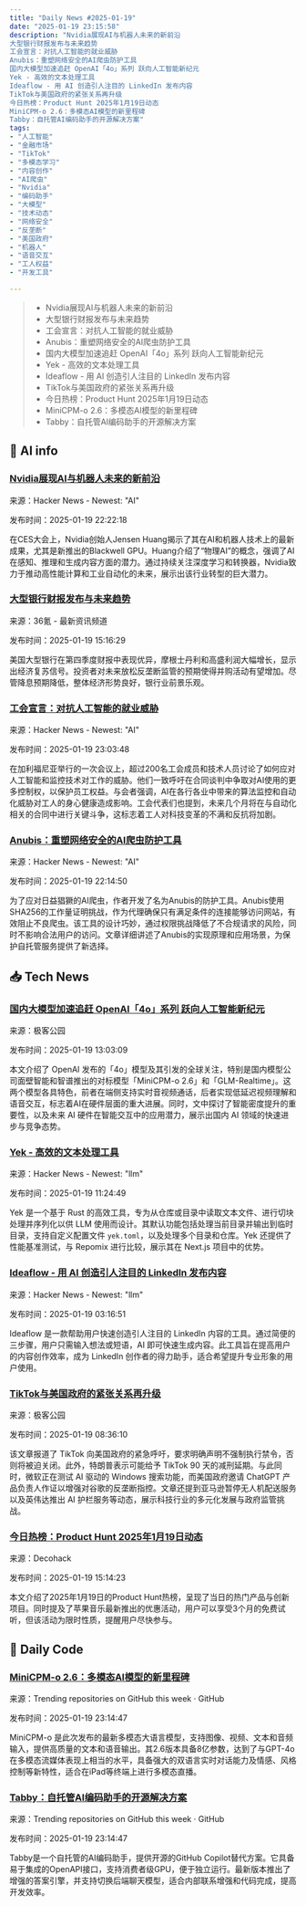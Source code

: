 ```yaml
---
title: "Daily News #2025-01-19"
date: "2025-01-19 23:15:58"
description: "Nvidia展现AI与机器人未来的新前沿
大型银行财报发布与未来趋势
工会宣言：对抗人工智能的就业威胁
Anubis：重塑网络安全的AI爬虫防护工具
国内大模型加速追赶 OpenAI「4o」系列 跃向人工智能新纪元
Yek - 高效的文本处理工具
Ideaflow - 用 AI 创造引人注目的 LinkedIn 发布内容
TikTok与美国政府的紧张关系再升级
今日热榜：Product Hunt 2025年1月19日动态
MiniCPM-o 2.6：多模态AI模型的新里程碑
Tabby：自托管AI编码助手的开源解决方案"
tags: 
- "人工智能"
- "金融市场"
- "TikTok"
- "多模态学习"
- "内容创作"
- "AI爬虫"
- "Nvidia"
- "编码助手"
- "大模型"
- "技术动态"
- "网络安全"
- "反垄断"
- "美国政府"
- "机器人"
- "语音交互"
- "工人权益"
- "开发工具"

---
```


> - Nvidia展现AI与机器人未来的新前沿
> - 大型银行财报发布与未来趋势
> - 工会宣言：对抗人工智能的就业威胁
> - Anubis：重塑网络安全的AI爬虫防护工具
> - 国内大模型加速追赶 OpenAI「4o」系列 跃向人工智能新纪元
> - Yek - 高效的文本处理工具
> - Ideaflow - 用 AI 创造引人注目的 LinkedIn 发布内容
> - TikTok与美国政府的紧张关系再升级
> - 今日热榜：Product Hunt 2025年1月19日动态
> - MiniCPM-o 2.6：多模态AI模型的新里程碑
> - Tabby：自托管AI编码助手的开源解决方案

## 🤖 AI info

### [Nvidia展现AI与机器人未来的新前沿](https://asvirts.medium.com/nvidias-next-frontier-blackwell-gpus-agentic-ai-and-the-rise-of-physical-robotics-f06d2be379b8)

来源：Hacker News - Newest: "AI"

发布时间：2025-01-19 22:22:18

在CES大会上，Nvidia创始人Jensen Huang揭示了其在AI和机器人技术上的最新成果，尤其是新推出的Blackwell GPU。Huang介绍了“物理AI”的概念，强调了AI在感知、推理和生成内容方面的潜力。通过持续关注深度学习和转换器，Nvidia致力于推动高性能计算和工业自动化的未来，展示出该行业转型的巨大潜力。

### [大型银行财报发布与未来趋势](https://www.36kr.com/p/3126844951402499)

来源：36氪 - 最新资讯频道

发布时间：2025-01-19 15:16:29

美国大型银行在第四季度财报中表现优异，摩根士丹利和高盛利润大幅增长，显示出经济复苏信号。投资者对未来放松反垄断监管的预期使得并购活动有望增加。尽管降息预期降低，整体经济形势良好，银行业前景乐观。

### [工会宣言：对抗人工智能的就业威胁](https://themarkup.org/artificial-intelligence/2025/01/16/fearing-ai-will-take-their-jobs-workers-plan-a-long-battle-against-tech)

来源：Hacker News - Newest: "AI"

发布时间：2025-01-19 23:03:48

在加利福尼亚举行的一次会议上，超过200名工会成员和技术人员讨论了如何应对人工智能和监控技术对工作的威胁。他们一致呼吁在合同谈判中争取对AI使用的更多控制权，以保护员工权益。与会者强调，AI在各行各业中带来的算法监控和自动化威胁对工人的身心健康造成影响。工会代表们也提到，未来几个月将在与自动化相关的合同中进行关键斗争，这标志着工人对科技变革的不满和反抗将加剧。

### [Anubis：重塑网络安全的AI爬虫防护工具](https://xeiaso.net/blog/2025/anubis/)

来源：Hacker News - Newest: "AI"

发布时间：2025-01-19 22:14:50

为了应对日益猖獗的AI爬虫，作者开发了名为Anubis的防护工具。Anubis使用SHA256的工作量证明挑战，作为代理确保只有满足条件的连接能够访问网站，有效阻止不良爬虫。该工具的设计巧妙，通过权限挑战降低了不合规请求的风险，同时不影响合法用户的访问。文章详细讲述了Anubis的实现原理和应用场景，为保护自托管服务提供了新选择。

## 📥 Tech News

### [国内大模型加速追赶 OpenAI「4o」系列 跃向人工智能新纪元](http://www.geekpark.net/news/345403)

来源：极客公园

发布时间：2025-01-19 13:03:09

本文介绍了 OpenAI 发布的「4o」模型及其引发的全球关注，特别是国内模型公司面壁智能和智谱推出的对标模型「MiniCPM-o 2.6」和「GLM-Realtime」。这两个模型各具特色，前者在端侧支持实时音视频通话，后者实现低延迟视频理解和语音交互，标志着AI在硬件层面的重大进展。同时，文中探讨了智能密度提升的重要性，以及未来 AI 硬件在智能交互中的应用潜力，展示出国内 AI 领域的快速进步与竞争态势。

### [Yek - 高效的文本处理工具](https://github.com/bodo-run/yek)

来源：Hacker News - Newest: "llm"

发布时间：2025-01-19 11:24:49

Yek 是一个基于 Rust 的高效工具，专为从仓库或目录中读取文本文件、进行切块处理并序列化以供 LLM 使用而设计。其默认功能包括处理当前目录并输出到临时目录，支持自定义配置文件 `yek.toml`，以及处理多个目录和仓库。Yek 还提供了性能基准测试，与 Repomix 进行比较，展示其在 Next.js 项目中的优势。

### [Ideaflow - 用 AI 创造引人注目的 LinkedIn 发布内容](https://www.ideafloww.com/)

来源：Hacker News - Newest: "llm"

发布时间：2025-01-19 03:16:51

Ideaflow 是一款帮助用户快速创造引人注目的 LinkedIn 内容的工具。通过简便的三步骤，用户只需输入想法或短语，AI 即可快速生成内容。此工具旨在提高用户的内容创作效率，成为 LinkedIn 创作者的得力助手，适合希望提升专业形象的用户使用。

### [TikTok与美国政府的紧张关系再升级](http://www.geekpark.net/news/345401)

来源：极客公园

发布时间：2025-01-19 08:36:10

该文章报道了 TikTok 向美国政府的紧急呼吁，要求明确声明不强制执行禁令，否则将被迫关闭。此外，特朗普表示可能给予 TikTok 90 天的减刑延期。与此同时，微软正在测试 AI 驱动的 Windows 搜索功能，而美国政府邀请 ChatGPT 产品负责人作证以增强对谷歌的反垄断指控。文章还提到亚马逊暂停无人机配送服务以及英伟达推出 AI 护栏服务等动态，展示科技行业的多元化发展与政府监管挑战。

### [今日热榜：Product Hunt 2025年1月19日动态](https://decohack.com/producthunt-daily-2025-01-19/)

来源：Decohack

发布时间：2025-01-19 15:14:23

本文介绍了2025年1月19日的Product Hunt热榜，呈现了当日的热门产品与创新项目。同时提及了苹果音乐最新推出的优惠活动，用户可以享受3个月的免费试听，但该活动为限时性质，提醒用户尽快参与。

## 💾 Daily Code

### [MiniCPM-o 2.6：多模态AI模型的新里程碑](https://github.com/OpenBMB/MiniCPM-o)

来源：Trending repositories on GitHub this week · GitHub

发布时间：2025-01-19 23:14:47

MiniCPM-o 是此次发布的最新多模态大语言模型，支持图像、视频、文本和音频输入，提供高质量的文本和语音输出。其2.6版本具备8亿参数，达到了与GPT-4o在多模态流媒体表现上相当的水平，具备强大的双语言实时对话能力及情感、风格控制等新特性，适合在iPad等终端上进行多模态直播。

### [Tabby：自托管AI编码助手的开源解决方案](https://github.com/TabbyML/tabby)

来源：Trending repositories on GitHub this week · GitHub

发布时间：2025-01-19 23:14:47

Tabby是一个自托管的AI编码助手，提供开源的GitHub Copilot替代方案。它具备易于集成的OpenAPI接口，支持消费者级GPU，便于独立运行。最新版本推出了增强的答案引擎，并支持切换后端聊天模型，适合内部联系增强和代码完成，提高开发效率。
